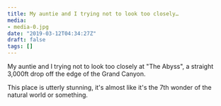 ```yaml
---
title: My auntie and I trying not to look too closely…
media:
- media-0.jpg
date: "2019-03-12T04:34:27Z"
draft: false
tags: []
---
```

My auntie and I trying not to look too closely at "The Abyss", a straight 3,000ft drop off the edge of the Grand Canyon.



This place is utterly stunning, it's almost like it's the 7th wonder of the natural world or something.

